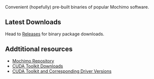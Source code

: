 Convenient (hopefully) pre-built binaries of popular Mochimo software.

## Latest Downloads
Head to [Releases](https://github.com/chrisdigity/mochimo-binaries/releases) for binary package downloads.

## Addtitional resources
- [Mochimo Repository](https://github.com/mochimodev/mochimo)
- [CUDA Toolkit Downloads](https://developer.nvidia.com/cuda-downloads)
- [CUDA Toolkit and Corresponding Driver Versions](https://docs.nvidia.com/cuda/cuda-toolkit-release-notes/index.html#cuda-major-component-versions__table-cuda-toolkit-driver-versionshttps://docs.nvidia.com/cuda/cuda-toolkit-release-notes/index.html)
